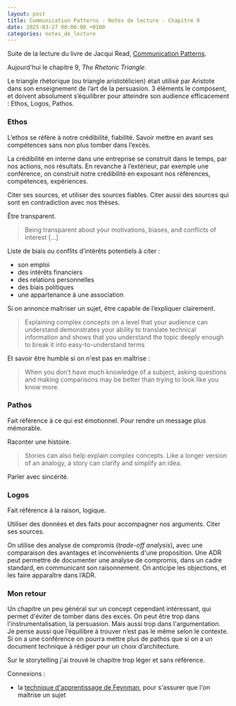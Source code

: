 ```yaml
---
layout: post
title: Communication Patterns - Notes de lecture - Chapitre 9
date: 2025-03-27 00:00:00 +0100
categories: notes_de_lecture
---
```

Suite de la lecture du livre de Jacqui Read, [Communication Patterns](https://communicationpatternsbook.com/). 

Aujourd'hui le chapitre 9, _The Rhetoric Triangle_.  

Le triangle rhétorique (ou triangle aristotélicien) était utilisé par Aristote dans son enseignement de l’art de la persuasion. 
3 éléments le composent, et doivent absolument s’équilibrer pour atteindre son audience efficacement : Ethos, Logos, Pathos. 

### Ethos
L’ethos se réfère à notre crédibilité, fiabilité. 
Savoir mettre en avant ses compétences sans non plus tomber dans l’excès. 

La crédibilité en interne dans une entreprise se construit dans le temps, par nos actions, nos résultats. 
En revanche à l’extérieur, par exemple une conférence, on construit notre crédibilité en exposant nos références, compétences, expériences. 

Citer ses sources, et utiliser des sources fiables. 
Citer aussi des sources qui sont en contradiction avec nos thèses. 

Être transparent. 

> Being transparent about your motivations, biases, and conflicts of interest […]

Liste de biais ou conflits d’intérêts potentiels à citer : 
- son emploi
- des intérêts financiers
- des relations personnelles
- des biais politiques
- une appartenance à une association

Si on annonce maîtriser un sujet, être capable de l’expliquer clairement. 

> Explaining complex concepts on a level that your audience can understand demonstrates your ability to translate technical information and shows that you understand the topic deeply enough to break it into easy-to-understand terms

Et savoir être humble si on n'est pas en maîtrise : 

> When you don’t have much knowledge of a subject, asking questions and making comparisons may be better than trying to look like you know more.

### Pathos
Fait référence à ce qui est émotionnel. 
Pour rendre un message plus mémorable. 

Raconter une histoire. 

> Stories can also help explain complex concepts. 
> Like a longer version of an analogy, a story can clarify and simplify an idea.

Parler avec sincérité. 

### Logos
Fait référence à la raison, logique. 

Utiliser des données et des faits pour accompagner nos arguments. 
Citer ses sources. 

On utilise des analyse de compromis (_trade-off analysis_), avec une comparaison des avantages et inconvénients d'une proposition. 
Une ADR peut permettre de documenter une analyse de compromis, dans un cadre standard, en communicant son raisonnement. 
On anticipe les objections, et les faire apparaître dans l’ADR. 

### Mon retour
Un chapitre un peu général sur un concept cependant intéressant, qui permet d'éviter de tomber dans des excès. 
On peut être trop dans l'instrumentalisation, la persuasion. 
Mais aussi trop dans l'argumentation. 
Je pense aussi que l’équilibre à trouver n’est pas le même selon le contexte. 
Si on a une conférence on pourra mettre plus de pathos que si on a un document technique à rédiger pour un choix d’architecture. 

Sur le storytelling j'ai trouvé le chapitre trop léger et sans référence. 

Connexions : 
* la [technique d'apprentissage de Feynman](https://web.archive.org/web/20250118145805/https://nesslabs.com/feynman-technique), pour s'assurer que l'on maîtrise un sujet